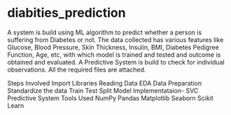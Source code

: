 # diabities_prediction
A system is build using ML algorithm to predict whether a person is suffering from Diabetes or not. The data collected has various features like Glucose, Blood Pressure, Skin Thickness, Insulin, BMI, Diabetes Pedigree Function, Age, etc, with which model is trained and tested and outcome is obtained and evaluated. A Predictive System is build to check for individual observations. All the required files are attached.

Steps Involved
Import Libraries
Reading Data
EDA
Data Preparation
Standardize the data
Train Test Split
Model Implementataion- SVC
Predictive System
Tools Used
NumPy
Pandas
Matplotlib
Seaborn
Scikit Learn
